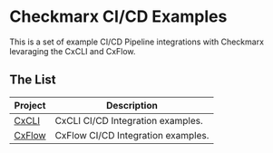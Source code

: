 # Checkmarx CI/CD Examples

This is a set of example CI/CD Pipeline integrations with Checkmarx levaraging the CxCLI and CxFlow.


## The List

Project | Description
--------|------------
[CxCLI](cxcli) | CxCLI CI/CD Integration examples.
[CxFlow](cxflow) | CxFlow CI/CD Integration examples.
